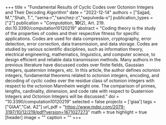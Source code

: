 +++
title = "Fundamental Results of Cyclic Codes over Octonion Integers and Their Decoding Algorithm"
date = "2022-12-14"
authors = ["Sajjad, M.","Shah, T.", "serna-r","sanchez-z","sepulveda-o"]
publication_types = ["2"]
publication = "*Computation*, **10**(2), Art. 219. doi:10.3390/computation10120219"
abstract = "Coding theory is the study of the properties of codes and their respective fitness for specific applications. Codes are used for data compression, cryptography, error detection, error correction, data transmission, and data storage. Codes are studied by various scientific disciplines, such as information theory, electrical engineering, mathematics, linguistics, and computer science, to design efficient and reliable data transmission methods. Many authors in the previous literature have discussed codes over finite fields, Gaussian integers, quaternion integers, etc. In this article, the author defines octonion integers, fundamental theorems related to octonion integers, encoding, and decoding of cyclic codes over the residue class of octonion integers with respect to the octonion Mannheim weight one. The comparison of primes, lengths, cardinality, dimension, and code rate with respect to Quaternion Integers and Octonion Integers will be discussed."
doi = "10.3390/computation10120219"
selected = false
projects = ['giaa']
tags = ["GIAA","Cat. A2"]
url_pdf = "https://www.mdpi.com/2079-3197/10/12/219/pdf?version=1671027273"
math = true
highlight = true
[header]
image = ""
caption = ""
+++
